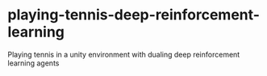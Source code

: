 # playing-tennis-deep-reinforcement-learning
Playing tennis in a unity environment with dualing deep reinforcement learning agents
